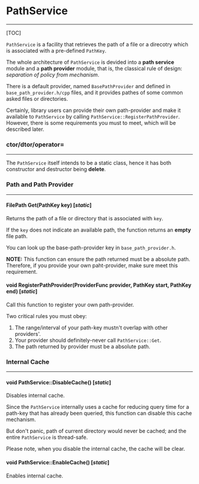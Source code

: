PathService
===

---

[TOC]

`PathService` is a facility that retrieves the path of a file or a direcotry which is associated with a pre-defined `PathKey`.

The whole architecture of `PathService` is devided into a **path service** module and a **path provider** module, that is, the classical rule of design: *separation of policy from mechanism*.

There is a default provider, named `BasePathProvider` and defined in `base_path_provider.h/cpp` files, and it provides pathes of some common asked files or directories.

Certainly, library users can provide their own path-provider and make it available to `PathService` by calling `PathService::RegisterPathProvider`. However, there is some requirements you must to meet, which will be described later.

### ctor/dtor/operator=

---

The `PathService` itself intends to be a static class, hence it has both constructor and destructor being **delete**.

### Path and Path Provider

---

#### FilePath Get(PathKey key) [*static*]

Returns the path of a file or directory that is associated with `key`.

If the `key` does not indicate an available path, the function returns an **empty** file path.

You can look up the base-path-provider key in `base_path_provider.h`.

**NOTE:** This function can ensure the path returned must be a absolute path. Therefore, if you provide your own paht-provider, make sure meet this requirement.

#### void RegisterPathProvider(ProviderFunc provider, PathKey start, PathKey end) [*static*]

Call this function to register your own path-provider.

Two critical rules you must obey:

1. The range/interval of your path-key mustn't overlap with other providers'.
2. Your provider should definitely-never call `PathService::Get`.
3. The path returned by provider must be a absolute path.

### Internal Cache

---

#### void PathService::DisableCache() [*static*]

Disables internal cache.

Since the `PathService` internally uses a cache for reducing query time for a path-key that has already been queried, this function can disable this cache mechanism.

But don't panic, path of current directory would never be cached; and the entire `PathService` is thread-safe.

Please note, when you disable the internal cache, the cache will be clear.

#### void PathService::EnableCache() [*static*]

Enables internal cache.

